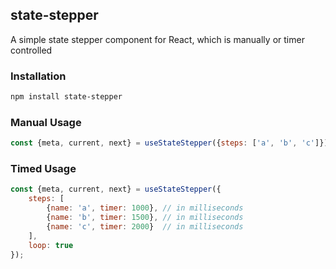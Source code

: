 ## state-stepper

A simple state stepper component for React, which is manually or timer controlled

### Installation

```bash
npm install state-stepper
```

### Manual Usage

```jsx
const {meta, current, next} = useStateStepper({steps: ['a', 'b', 'c']});
```

### Timed Usage

```jsx
const {meta, current, next} = useStateStepper({
    steps: [
        {name: 'a', timer: 1000}, // in milliseconds
        {name: 'b', timer: 1500}, // in milliseconds
        {name: 'c', timer: 2000}  // in milliseconds
    ],
    loop: true
});
```